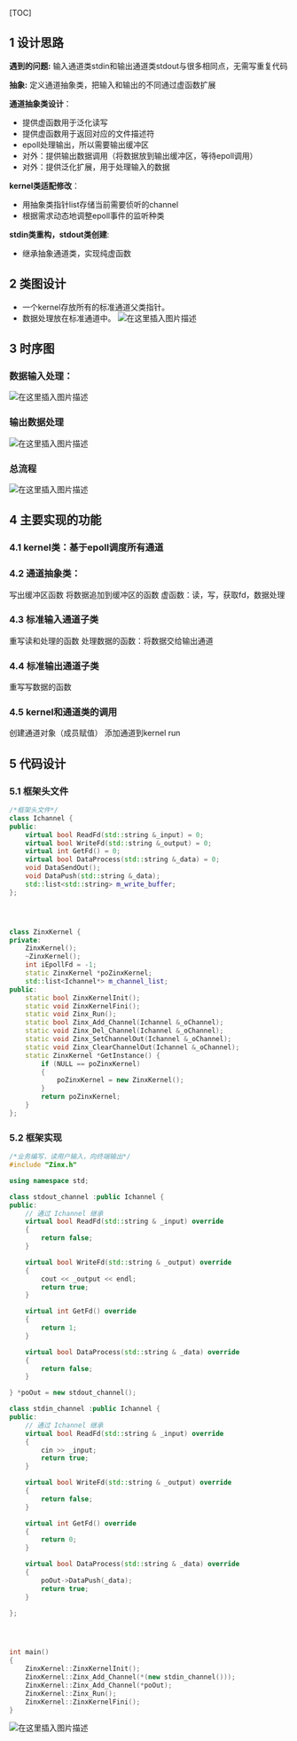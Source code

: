 [TOC]

## 1 设计思路

**遇到的问题:** 
输入通道类stdin和输出通道类stdout与很多相同点，无需写重复代码

**抽象:** 
定义通道抽象类，把输入和输出的不同通过虚函数扩展

**通道抽象类设计**：

+ 提供虚函数用于泛化读写
+ 提供虚函数用于返回对应的文件描述符
+ epoll处理输出，所以需要输出缓冲区
+ 对外：提供输出数据调用（将数据放到输出缓冲区，等待epoll调用）
+ 对外：提供泛化扩展，用于处理输入的数据

**kernel类适配修改**：

+ 用抽象类指针list存储当前需要侦听的channel
+ 根据需求动态地调整epoll事件的监听种类

**stdin类重构，stdout类创建**:

+ 继承抽象通道类，实现纯虚函数

## 2 类图设计
- 一个kernel存放所有的标准通道父类指针。
- 数据处理放在标准通道中。
![在这里插入图片描述](./assets/71be5f06578d4ce98e889ed9d6371a4b.png)
## 3 时序图
### 数据输入处理：
![在这里插入图片描述](./assets/a90ed5b91a314699926d3ee6679f61cf.png)
### 输出数据处理
![在这里插入图片描述](./assets/0dfc34908f0b4fa686996758f42c5efc.png)
### 总流程
![在这里插入图片描述](./assets/24d869abbdd24bd59decc40505c88b19.png)
## 4 主要实现的功能
### 4.1 kernel类：基于epoll调度所有通道
### 4.2 通道抽象类：
写出缓冲区函数
将数据追加到缓冲区的函数
虚函数：读，写，获取fd，数据处理
### 4.3 标准输入通道子类
重写读和处理的函数
处理数据的函数：将数据交给输出通道
### 4.4 标准输出通道子类
重写写数据的函数
### 4.5 kernel和通道类的调用
创建通道对象（成员赋值）
添加通道到kernel
run



## 5 代码设计
### 5.1 框架头文件

```cpp
/*框架头文件*/
class Ichannel {
public:
	virtual bool ReadFd(std::string &_input) = 0;
	virtual bool WriteFd(std::string &_output) = 0;
	virtual int GetFd() = 0;
	virtual bool DataProcess(std::string &_data) = 0;
	void DataSendOut();
	void DataPush(std::string &_data);
	std::list<std::string> m_write_buffer;
};




class ZinxKernel {
private:
	ZinxKernel();
	~ZinxKernel();
	int iEpollFd = -1;
	static ZinxKernel *poZinxKernel;
	std::list<Ichannel*> m_channel_list;
public:
	static bool ZinxKernelInit();
	static void ZinxKernelFini();
	static void Zinx_Run();
	static bool Zinx_Add_Channel(Ichannel &_oChannel);
	static void Zinx_Del_Channel(Ichannel &_oChannel);
	static void Zinx_SetChannelOut(Ichannel &_oChannel);
	static void Zinx_ClearChannelOut(Ichannel &_oChannel);
	static ZinxKernel *GetInstance() {
		if (NULL == poZinxKernel)
		{
			poZinxKernel = new ZinxKernel();
		}
		return poZinxKernel;
	}
};
```
### 5.2 框架实现

```cpp
/*业务编写，读用户输入，向终端输出*/
#include "Zinx.h"

using namespace std;

class stdout_channel :public Ichannel {
public:
	// 通过 Ichannel 继承
	virtual bool ReadFd(std::string & _input) override
	{
		return false;
	}

	virtual bool WriteFd(std::string & _output) override
	{
		cout << _output << endl;
		return true;
	}

	virtual int GetFd() override
	{
		return 1;
	}

	virtual bool DataProcess(std::string & _data) override
	{
		return false;
	}

} *poOut = new stdout_channel();

class stdin_channel :public Ichannel {
public:
	// 通过 Ichannel 继承
	virtual bool ReadFd(std::string & _input) override
	{
		cin >> _input;
		return true;
	}

	virtual bool WriteFd(std::string & _output) override
	{
		return false;
	}

	virtual int GetFd() override
	{
		return 0;
	}

	virtual bool DataProcess(std::string & _data) override
	{
		poOut->DataPush(_data);
		return true;
	}

};




int main()
{
	ZinxKernel::ZinxKernelInit();
	ZinxKernel::Zinx_Add_Channel(*(new stdin_channel()));
	ZinxKernel::Zinx_Add_Channel(*poOut);
	ZinxKernel::Zinx_Run();
	ZinxKernel::ZinxKernelFini();
}
```
![在这里插入图片描述](./assets/ec14ea49f7304a34aad9261847981da8.png)